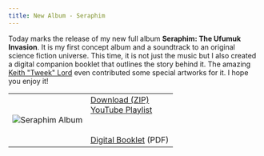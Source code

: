 ```yaml
---
title: New Album - Seraphim
---
```


<script>import {siteLink} from "$lib/constants";</script>

Today marks the release of my new full album **Seraphim: The Ufumuk Invasion**. It is my first concept album and a soundtrack to an original science fiction universe. This time, it is not just the music but I also created a digital companion booklet that outlines the story behind it. The amazing <a href="http://grey-skies.net/" target="_blank" rel="noopener">Keith "Tweek" Lord</a> even contributed some special artworks for it. I hope you enjoy it!

<table class="table table-meu text-center">
  <tr>
    <td>
      <img src="/img/Seraphim.jpg" alt="Seraphim Album"/>
    </td>
    <td>
      <a href="{siteLink}/music/SeraphimAlbum.zip">Download (ZIP)</a><br>
      <a href="https://www.youtube.com/playlist?list=PLUjqzDMwxiRae7QXhUeobhWQC4lgu23Ra" target="_blank" rel="noopener">YouTube Playlist</a><br>
      <br><br>
      <a href="{siteLink}/dl/SeraphimBooklet.pdf" target="_blank" rel="noopener">Digital Booklet</a> (PDF)
    </td>
  </tr>
</table>
